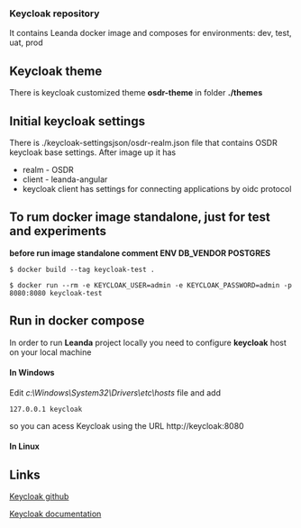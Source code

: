 ### Keycloak repository
It contains Leanda docker image and composes for environments: dev, test, uat, prod

## Keycloak theme
There is keycloak customized theme **osdr-theme** in folder **./themes**

## Initial keycloak settings
There is ./keycloak-settingsjson/osdr-realm.json file that contains OSDR keycloak base settings.
After image up it has
- realm - OSDR
- client - leanda-angular
- keycloak client has settings for connecting applications by oidc protocol

## To rum docker image standalone, just for test and experiments
**before run image standalone comment ENV DB_VENDOR POSTGRES**
```
$ docker build --tag keycloak-test .

$ docker run --rm -e KEYCLOAK_USER=admin -e KEYCLOAK_PASSWORD=admin -p 8080:8080 keycloak-test
```

## Run in docker compose
In order to run **Leanda** project locally you need to configure **keycloak** host on your local machine
#### In Windows
Edit *c:\Windows\System32\Drivers\etc\hosts* file and add
```
127.0.0.1 keycloak
```
so you can acess Keycloak using the URL http://keycloak:8080

#### In Linux

## Links
[Keycloak github](https://github.com/keycloak/keycloak)

[Keycloak documentation](https://www.keycloak.org/documentation.html)
